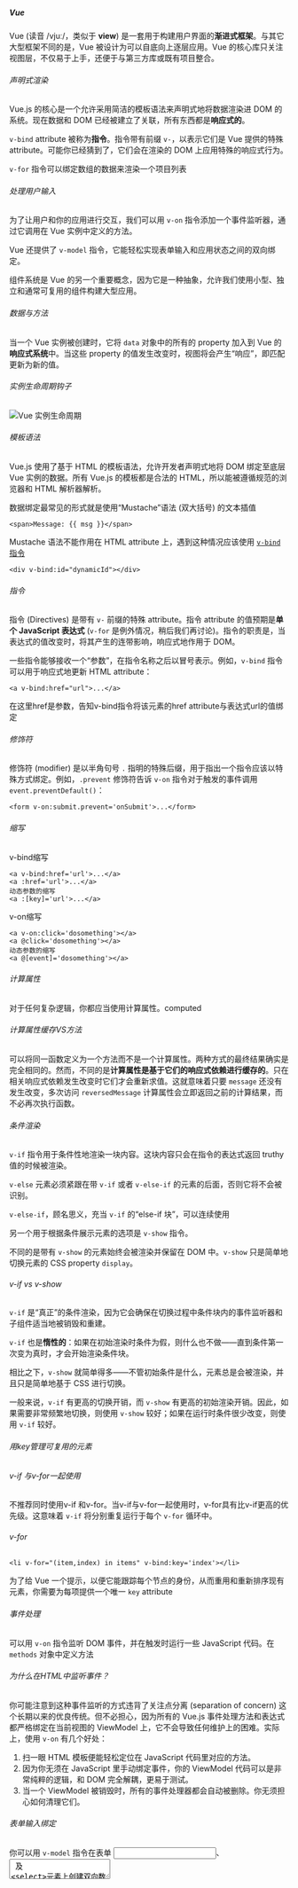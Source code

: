 ##### Vue

Vue (读音 /vjuː/，类似于 **view**) 是一套用于构建用户界面的**渐进式框架**。与其它大型框架不同的是，Vue 被设计为可以自底向上逐层应用。Vue 的核心库只关注视图层，不仅易于上手，还便于与第三方库或既有项目整合。

###### 声明式渲染

Vue.js 的核心是一个允许采用简洁的模板语法来声明式地将数据渲染进 DOM 的系统。现在数据和 DOM 已经被建立了关联，所有东西都是**响应式的**。

`v-bind` attribute 被称为**指令**。指令带有前缀 `v-`，以表示它们是 Vue 提供的特殊 attribute。可能你已经猜到了，它们会在渲染的 DOM 上应用特殊的响应式行为。

`v-for` 指令可以绑定数组的数据来渲染一个项目列表

###### 处理用户输入

为了让用户和你的应用进行交互，我们可以用 `v-on` 指令添加一个事件监听器，通过它调用在 Vue 实例中定义的方法。

Vue 还提供了 `v-model` 指令，它能轻松实现表单输入和应用状态之间的双向绑定。

组件系统是 Vue 的另一个重要概念，因为它是一种抽象，允许我们使用小型、独立和通常可复用的组件构建大型应用。

###### 数据与方法

当一个 Vue 实例被创建时，它将 `data` 对象中的所有的 property 加入到 Vue 的**响应式系统**中。当这些 property 的值发生改变时，视图将会产生“响应”，即匹配更新为新的值。

###### 实例生命周期钩子

![Vue 实例生命周期](https://cn.vuejs.org/images/lifecycle.png)

###### 模板语法

Vue.js 使用了基于 HTML 的模板语法，允许开发者声明式地将 DOM 绑定至底层 Vue 实例的数据。所有 Vue.js 的模板都是合法的 HTML，所以能被遵循规范的浏览器和 HTML 解析器解析。

数据绑定最常见的形式就是使用“Mustache”语法 (双大括号) 的文本插值

```
<span>Message: {{ msg }}</span>
```

Mustache 语法不能作用在 HTML attribute 上，遇到这种情况应该使用 [`v-bind` 指令](https://cn.vuejs.org/v2/api/#v-bind)

```
<div v-bind:id="dynamicId"></div>
```

###### 指令

指令 (Directives) 是带有 `v-` 前缀的特殊 attribute。指令 attribute 的值预期是**单个 JavaScript 表达式** (`v-for` 是例外情况，稍后我们再讨论)。指令的职责是，当表达式的值改变时，将其产生的连带影响，响应式地作用于 DOM。

一些指令能够接收一个“参数”，在指令名称之后以冒号表示。例如，`v-bind` 指令可以用于响应式地更新 HTML attribute：

```
<a v-bind:href="url">...</a>
```

在这里href是参数，告知v-bind指令将该元素的href attribute与表达式url的值绑定

###### 修饰符

修饰符 (modifier) 是以半角句号 `.` 指明的特殊后缀，用于指出一个指令应该以特殊方式绑定。例如，`.prevent` 修饰符告诉 `v-on` 指令对于触发的事件调用 `event.preventDefault()`：

```
<form v-on:submit.prevent='onSubmit'>...</form>
```

###### 缩写

v-bind缩写

```
<a v-bind:href='url'>...</a>
<a :href='url'>...</a>
动态参数的缩写
<a :[key]='url'>...</a>
```

v-on缩写

```
<a v-on:click='dosomething'></a>
<a @click='dosomething'></a>
动态参数的缩写
<a @[event]='dosomething'></a>
```

###### 计算属性

对于任何复杂逻辑，你都应当使用计算属性。computed

###### 计算属性缓存VS方法

可以将同一函数定义为一个方法而不是一个计算属性。两种方式的最终结果确实是完全相同的。然而，不同的是**计算属性是基于它们的响应式依赖进行缓存的**。只在相关响应式依赖发生改变时它们才会重新求值。这就意味着只要 `message` 还没有发生改变，多次访问 `reversedMessage` 计算属性会立即返回之前的计算结果，而不必再次执行函数。

###### 条件渲染

`v-if` 指令用于条件性地渲染一块内容。这块内容只会在指令的表达式返回 truthy 值的时候被渲染。

`v-else` 元素必须紧跟在带 `v-if` 或者 `v-else-if` 的元素的后面，否则它将不会被识别。

`v-else-if`，顾名思义，充当 `v-if` 的“else-if 块”，可以连续使用

另一个用于根据条件展示元素的选项是 `v-show` 指令。

不同的是带有 `v-show` 的元素始终会被渲染并保留在 DOM 中。`v-show` 只是简单地切换元素的 CSS property `display`。

###### v-if vs v-show

`v-if` 是“真正”的条件渲染，因为它会确保在切换过程中条件块内的事件监听器和子组件适当地被销毁和重建。

`v-if` 也是**惰性的**：如果在初始渲染时条件为假，则什么也不做——直到条件第一次变为真时，才会开始渲染条件块。

相比之下，`v-show` 就简单得多——不管初始条件是什么，元素总是会被渲染，并且只是简单地基于 CSS 进行切换。

一般来说，`v-if` 有更高的切换开销，而 `v-show` 有更高的初始渲染开销。因此，如果需要非常频繁地切换，则使用 `v-show` 较好；如果在运行时条件很少改变，则使用 `v-if` 较好。

###### 用key管理可复用的元素

###### v-if 与v-for一起使用

不推荐同时使用v-if 和v-for。当v-if与v-for一起使用时，v-for具有比v-if更高的优先级。这意味着 `v-if` 将分别重复运行于每个 `v-for` 循环中。

###### v-for

```
<li v-for="(item,index) in items" v-bind:key='index'></li>
```

为了给 Vue 一个提示，以便它能跟踪每个节点的身份，从而重用和重新排序现有元素，你需要为每项提供一个唯一 `key` attribute

###### 事件处理

可以用 `v-on` 指令监听 DOM 事件，并在触发时运行一些 JavaScript 代码。在 `methods` 对象中定义方法

###### 为什么在HTML中监听事件？

你可能注意到这种事件监听的方式违背了关注点分离 (separation of concern) 这个长期以来的优良传统。但不必担心，因为所有的 Vue.js 事件处理方法和表达式都严格绑定在当前视图的 ViewModel 上，它不会导致任何维护上的困难。实际上，使用 `v-on` 有几个好处：

1. 扫一眼 HTML 模板便能轻松定位在 JavaScript 代码里对应的方法。
2. 因为你无须在 JavaScript 里手动绑定事件，你的 ViewModel 代码可以是非常纯粹的逻辑，和 DOM 完全解耦，更易于测试。
3. 当一个 ViewModel 被销毁时，所有的事件处理器都会自动被删除。你无须担心如何清理它们。

###### 表单输入绑定

你可以用 `v-model` 指令在表单 <input>、<textarea> 及 <select>元素上创建双向数据绑定。它会根据控件类型自动选取正确的方法来更新元素。尽管有些神奇，但 `v-model` 本质上不过是语法糖。它负责监听用户的输入事件以更新数据，并对一些极端场景进行一些特殊处理。

`v-model` 会忽略所有表单元素的 `value`、`checked`、`selected` attribute 的初始值而总是将 Vue 实例的数据作为数据来源。你应该通过 JavaScript 在组件的 `data` 选项中声明初始值。

##### 组件基础

###### data必须是一个函数

一个组件的data选项必须是一个函数，因此每个实例可以维护一份被返回对象的对立的拷贝。

```
data:function(){
	return {
		count: 0
	}
}
```

###### 组件的组织

组件的注册类型：**全局注册**和**局部注册**。至此，我们的组件都只是通过 `Vue.component` 全局注册的。

全局注册的组件可以用在其被注册之后的任何 (通过 `new Vue`) 新创建的 Vue 根实例，也包括其组件树中的所有子组件的模板中。

###### 通过prop向子组件传递数据

###### 单个根元素 每个组件必须只有一个根元素

###### 单向数据流

所有的 prop 都使得其父子 prop 之间形成了一个**单向下行绑定**：父级 prop 的更新会向下流动到子组件中，但是反过来则不行。这样会防止从子组件意外变更父级组件的状态，从而导致你的应用的数据流向难以理解。

额外的，每次父级组件发生变更时，子组件中所有的 prop 都将会刷新为最新的值。这意味着你**不**应该在一个子组件内部改变 prop。如果你这样做了，Vue 会在浏览器的控制台中发出警告。

父组件向子组件传递数据，可以通过prop属性向下传递数据，子组件向父组件传递数据是通过事件给父组件发送消息。

非父子组件之间传值，需要定义个公共的实列文件来作为中间仓库来传值的。比如定义一个叫 bus.js 文件。
所谓中间仓库就是创建一个事件中心，相当于中转站，可以使用它来传递事件和接收事件的。

```
import Vue from 'vue';
import VueRouter from 'vue-router';

// 告诉 vue 使用 vueRouter
Vue.use(VueRouter);
```

###### VUE字符串模板和非字符串模板的区别

字符串模板：指的是在组件选项里用template:''指定的模板，换句话说，写在js中的template:''中的就是字符串模板。比如下面这个：

```
var tmp= new Vue({
	template:''
})
```

非字符串模板：在单文件里用指定的模板，换句话说，写在html中的就是非字符串模板。

HTML 模板：应该指的是原生HTML，通过 `el` 挂载到 Vue 实例上。

首先，Vue 会将 template 中的内容插到 DOM 中，以方便解析标签。由于 HTML 标签不区分大小写，所以在生成的标签名都会转换为小写。例如，当你的 template 为 <MyComponent></MyComponent> 时，插入 DOM 后会被转换为 <mycomponent></mycomponent>。

然后，通过标签名寻找对应的自定义组件。**匹配的优先顺序从高到低为：原标签名、camelCase化的标签名、PascalCase化的标签名。**例如 <my-component> 会依次匹配 my-component、myComponent、MyComponent。



###### 注意：组件名大小写

注意：当直接在DOM中使用一个组件（而不是字符串模板或单文件组件）的时候，我们强烈推荐遵循W3C规范中的自定义组件名（字母全小写且必须包含一个连字符）。这会帮助你避免和当前以及未来的HTML元素相冲突。

（1）使用kebab-case:

```
Vue.component('my-component-name',{});
```

当使用kebab-case(短横线分隔命名)定义一个组件时，你也必须在引用这个自定义元素时使用kebad-case，例如<my-component-case>。

（2）使用PascalCase:

```
Vue.component('MyComponentName',{})
```

当使用PascalCase(驼峰式命名)定义一个组件时，你在引用这个自定义元素时两种命名法都可以使用。也就是说<my-component-name>和<MyComponentName>都是可以接受的。注意，尽管如此，直接在DOM（即非字符串的模板，如在单个组件的<template></template>中或者index.html中直接CDN引入vue.js的<div id='app'></div>，使用驼峰式命名或短横线分隔命名都可以）使用时只有kebad-case是有效的，使用驼峰式，是不会渲染的。



**1. 什么是vuex？**

Vuex官网的解释：Vuex是一个专为vue.js 应用程序开发的状态管理模式。它采用集中式存储管理应用的所有组件的状态，并以相应的规则保证状态以一种可预测的方式发生变化。

与其他模式不同的是，Vuex 是专门为 Vue.js 设计的状态管理库，以利用 Vue.js 的细粒度数据响应机制来进行高效的状态更新。

每一个 Vuex 应用的核心就是 store（仓库）。“store”基本上就是一个容器，它包含着你的应用中大部分的**状态 (state)**。Vuex 和单纯的全局对象有以下两点不同：

1. Vuex 的状态存储是响应式的。当 Vue 组件从 store 中读取状态的时候，若 store 中的状态发生变化，那么相应的组件也会相应地得到高效更新。
2. 你不能直接改变 store 中的状态。改变 store 中的状态的唯一途径就是显式地**提交 (commit) mutation**。这样使得我们可以方便地跟踪每一个状态的变化，从而让我们能够实现一些工具帮助我们更好地了解我们的应用。

##### state 单一状态树

Vuex 使用**单一状态树**——是的，用一个对象就包含了全部的应用层级状态。至此它便作为一个“唯一数据源 ([SSOT](https://en.wikipedia.org/wiki/Single_source_of_truth))”而存在。这也意味着，每个应用将仅仅包含一个 store 实例。单一状态树让我们能够直接地定位任一特定的状态片段，在调试的过程中也能轻易地取得整个当前应用状态的快照。

######  在 Vue 组件中获得 Vuex 状态

由于 Vuex 的状态存储是响应式的，从 store 实例中读取状态最简单的方法就是在[计算属性](https://cn.vuejs.org/guide/computed.html)中返回某个状态。

Vuex通过store选项，提供了一种机制将状态从根组件“注入”到每一个子组件中（需要调用Vue.use(vuex)）

```
const app = new Vue({
  el: '#app',
  // 把 store 对象提供给 “store” 选项，这可以把 store 的实例注入所有的子组件
  store,
  components: { Counter },
  template: `
    <div class="app">
      <counter></counter>
    </div>
  `
})
```

通过在根实例中注册 `store` 选项，该 store 实例会注入到根组件下的所有子组件中，且子组件能通过 `this.$store` 访问到。

```
const Counter = {
  template: `<div>{{ count }}</div>`,
  computed: {
    count () {
      return this.$store.state.count
    }
  }
}
```

###### `mapState` 辅助函数

当一个组件需要获取多个状态的时候，将这些状态都声明为计算属性会有些重复和冗余。为了解决这个问题，我们可以使用 `mapState` 辅助函数帮助我们生成计算属性，让你少按几次键：

######  对象展开运算符

`mapState` 函数返回的是一个对象。我们如何将它与局部计算属性混合使用呢？通常，我们需要使用一个工具函数将多个对象合并为一个，以使我们可以将最终对象传给 `computed` 属性。但是自从有了[对象展开运算符](https://github.com/tc39/proposal-object-rest-spread)，我们可以极大地简化写法

```
computed: {
  localComputed () { /* ... */ },
  // 使用对象展开运算符将此对象混入到外部对象中
  ...mapState({
    // ...
  })
}
```

###### 组件仍然保有局部状态

使用 Vuex 并不意味着你需要将**所有的**状态放入 Vuex。虽然将所有的状态放到 Vuex 会使状态变化更显式和易调试，但也会使代码变得冗长和不直观。如果有些状态严格属于单个组件，最好还是作为组件的局部状态。你应该根据你的应用开发需要进行权衡和确定。

##### Getter

有时候我们需要从 store 中的 state 中派生出一些状态，例如对列表进行过滤并计数：

```
computed: {
  doneTodosCount () {
    return this.$store.state.todos.filter(todo => todo.done).length
  }
}
```

如果有多个组件需要用到此属性，我们要么复制这个函数，或者抽取到一个共享函数然后在多处导入它——无论哪种方式都不是很理想。

Vuex 允许我们在 store 中定义“getter”（可以认为是 store 的计算属性）。就像计算属性一样，getter 的返回值会根据它的依赖被缓存起来，且只有当它的依赖值发生了改变才会被重新计算。

Getter 接受 state 作为其第一个参数：

```
const store = new Vuex.Store({
  state: {
    todos: [
      { id: 1, text: '...', done: true },
      { id: 2, text: '...', done: false }
    ]
  },
  getters: {
    doneTodos: state => {
      return state.todos.filter(todo => todo.done)
    }
  }
}
```

###### `mapGetters` 辅助函数

`mapGetters` 辅助函数仅仅是将 store 中的 getter 映射到局部计算属性

##### Mutation

更改Vuex的store中的状态的唯一方法是提交mutation。Vuex中的mutation非常类似于事件：每个mutation都有一个字符串的事件类型（type）和一个回调函数（handler）。这个回调函数就是我们实际进行状态更改的地方，并且它会接受state作为第一个参数。

```
mutations: {
  increment (state, payload) {
    state.count += payload.amount
  }
}
```

###### Mutation必须是同步函数

###### Mutation需遵守Vue的响应规则

既然 Vuex 的 store 中的状态是响应式的，那么当我们变更状态时，监视状态的 Vue 组件也会自动更新。这也意味着 Vuex 中的 mutation 也需要与使用 Vue 一样遵守一些注意事项：

1. 最好提前在你的 store 中初始化好所有所需属性。
2. 当需要在对象上添加新属性时，你应该

- 使用 `Vue.set(obj, 'newProp', 123)`, 或者

- 以新对象替换老对象。例如，利用[对象展开运算符](https://github.com/tc39/proposal-object-rest-spread)我们可以这样写：

  ```js
  state.obj = { ...state.obj, newProp: 123 }
  ```

在 Vuex 中，**mutation 都是同步事务**

##### Action

Action 类似于 mutation，不同在于：

- Action 提交的是 mutation，而不是直接变更状态。
- Action 可以包含任意异步操作。

Action 函数接受一个与 store 实例具有相同方法和属性的 context 对象，因此你可以调用 `context.commit` 提交一个 mutation，或者通过 `context.state` 和 `context.getters` 来获取 state 和 getters。当我们在之后介绍到 [Modules](https://vuex.vuejs.org/zh/guide/modules.html) 时，你就知道 context 对象为什么不是 store 实例本身了。

实践中，我们会经常用到 ES2015 的 [参数解构](https://github.com/lukehoban/es6features#destructuring) 来简化代码（特别是我们需要调用 `commit` 很多次的时候）：

```
actions: {
  increment ({ commit }) {
    commit('increment')
  }
}
```

###### 分发Action

Action通过store.dispatch方法触发：

```
store.dispatch('increment');
```

Actions支持同样的载荷方式和对象方式进行分发：

```
//以载荷形式分发
store.dispatch('incrementAsync',{
	amount:10
})
//以对象形式分发
store.dispatch({
	type:'incrementAsync',
	amount:10
})
```

###### 在组件中分发Action

你在组件中使用this.$store.dispatch('xxx')分发action，或者使用mapActions辅助函数将组件的methods映射为store.dispatch调用（需要先在根节点注入store）

```
import {mapActions} from 'vuex'

export default{
//...
 methods: {
 	...mapActions([
 		'increment', //将this.increment()映射为this.$store.dispatch('increment')
 		//mapActions也支持载荷
 		'incrementBy' 
 		//将this.incrementBy(amount)映射为this.$store.dispatch('incrementBy',amount)
 	]),
 	...mapActions({
 		add: 'increment' //将this.add()映射为this.$store.dispatch('increment')
 	})
 }
}
```

###### 组合Action

首先，你需要明白 store.dispatch 可以处理被触发的action的处理函数返回的Promise，并且store.dispatch仍旧返回Promise。

最后，利用async/await ，可以如下组合action

```
actions: {
	async actionA({commit}){
		commit('getData', await getData())
	},
	async actionB({dispatch, commit}){
		await dispatch(actionA) //等待actionA完成
		commit('getOtherData', await getOtherData())
	}
}
```

一个store.dispatch在不同模块中可以触发多个action函数。在这种情况下，只有当所有触发函数完成后，返回的Promise才会执行。

##### Module

由于使用单一状态树，应用的所有状态会集中到一个比较大的对象。当应用变得非常复杂时，store 对象就有可能变得相当臃肿。

为了解决以上问题，Vuex 允许我们将 store 分割成**模块（module）**。每个模块拥有自己的 state、mutation、action、getter、甚至是嵌套子模块——从上至下进行同样方式的分割

###### 命名空间

默认情况下，模块内部的 action、mutation 和 getter 是注册在**全局命名空间**的——这样使得多个模块能够对同一 mutation 或 action 作出响应。

如果希望你的模块具有更高的封装度和复用性，你可以通过添加 `namespaced: true` 的方式使其成为带命名空间的模块。当模块被注册后，它的所有 getter、action 及 mutation 都会自动根据模块注册的路径调整命名。

启用了命名空间的 getter 和 action 会收到局部化的 `getter`，`dispatch` 和 `commit`。换言之，你在使用模块内容（module assets）时不需要在同一模块内额外添加空间名前缀。更改 `namespaced` 属性后不需要修改模块内的代码。

Vuex 并不限制你的代码结构。但是，它规定了一些需要遵守的规则：

1. 应用层级的状态应该集中到单个 store 对象中。
2. 提交 **mutation** 是更改状态的唯一方法，并且这个过程是同步的。
3. 异步逻辑都应该封装到 **action** 里面。

##### 严格模式

开启严格模式，仅需在创建 store 的时候传入 `strict: true`

在严格模式下，无论何时发生了状态变更且不是由 mutation 函数引起的，将会抛出错误。这能保证所有的状态变更都能被调试工具跟踪到。

**不要在发布环境下启用严格模式**！



官网的解释很模糊。其实在vue组件开发中，经常会需要将当前的组件的数据传递给其他的组件，父子组件通信的话，我们可以采用props+emit 这种方式，如上面的demo方式来传递数据，但是当通信双方不是父子组件甚至根本不存在任何关系的时候，或者说一个状态需要共享给多个组件的时候，那么就会非常麻烦，数据维护也相当的不好维护，因此就出现了vuex。它能帮助我们把公用的状态抽出来放在vuex的容器中，然后根据一定的规则进行管理。vuex采用了集中式存储管理所有组件的状态，并以相应的规则保证状态以一种可预测的方式发生变化。

```
<script type="text/javascript">
    Vue.use(Vuex); // 使用vuex
    var myStore = new Vuex.Store({
      // state是存储状态 定义应用状态全局的数据结构
      state: {
        name: 'kongzhi',
        todoLists: []
      },
      /*
        mutations是提交状态修改，也就是set、get中的set，这是vuex中唯一修改state的方式，但是不支持异步操作。
        每个mutation都有一个字符串的事件类型(type)和一个回调函数(handler)
        第一个参数默认是state，外部调用方式为：store.commit('SET_AGE', 30).
      */
      mutations: {
        // 新增list
        ADDLIST(state, item) {
          state.todoLists.push(item);
        },
        // 删除list中的项
        DELLIST(state, index) {
          state.todoLists.splice(index, 1);
        },
        // 设置 错误提示信息
        SETERROR(state, msg) {
          state.message = msg;
        }
      },
      /*
        getters是从state中派生出状态的。也就是set、get中的get，它有两个可选的参数，state和getters，
        分别可以获取state中的变量和其他的getters。外部调用的方式：store.getters.todoCount()
      */
      getters: {
        todoCount(state) {
          return state.todoLists.length;
        }
      },
      /*
       和上面的mutations类似，但是actions支持异步操作的，外部调用方式为：store.dispatch('nameAction')
       常见的使用是：从服务器端获取数据，在数据获取完成后会调用 store.commit()来更改Store中的状态。
       Action函数接收一个与store实列具有相同方法和属性的context对象，因此我们可以使用 context.commit 提交一个
       mutation，或者通过 context.state 和 context.getters来获取state和getters
      */
      actions: {
        addList(context, item) {
          if (item) {
            context.commit('ADDLIST', item);
            context.commit('SETERROR', '');
          } else {
            context.commit('SETERROR', '添加失败');
          }
        },
        delList(context, index) {
          context.commit('DELLIST', index);
          context.commit('SETERROR', '删除成功');
        }
      },
      /*
       modules 对象允许将单一的Store拆分为多个Store的同时保存在单一的状态树中。
      */
      modules: {

      }
    });
    new Vue({
      el: '#app',
      data: {
        name: 'init name'
      },
      store: myStore,
      mounted: function() {
        console.log(this);
      }
    })
  </script>
</body>
</html>
```

new Vuex.store({}) 含义是创建一个Vuex实列。store是vuex的一个核心方法，字面含义为 '仓库'的意思。实列化完成后，需要注入到vue实列中，它有五个核心的选项，state、mutations、getters、actions和modules。

 **vuex中如何获取state的数据呢？**

在组件内部中的computed来获取state的数据(computed是实时响应的)。

**如何对state的数据进行筛选和过滤**

有时候，我们需要对state的数据进行刷选和过滤操作，比如后台请求回来的数据，我们需要进行数据过滤操作，getters就可以了。

 **mutations操作来改变state数据**

如上是如何获取state的数据了，那么现在我们使用mutations来改变state的数据了，在Vuex中，改变状态state的唯一方式是通过提交commit的一个mutations，mutations下的对应函数接收第一个参数state，第二个参数为payload(载荷)，payload一般是一个对象，用来记录开发时使用该函数的一些信息。mutations是处理同步的请求。不能处理异步请求的。

**actions操作mutations异步来改变state数据**
actions可以异步操作，actions提交mutations，通过mutations来提交数据的变更。它是异步修改state的状态的。
外部调用方式是 this.$store.dispatch('nameAsyn');

**理解context:** context是和 this.$store 具有相同的方法和属性的对象。我们可以通过 context.state 和 context.getters来获取state和getters。

**理解dispatch:** 它含有异步操作，含义可以理解为 '派发'，比如向后台提交数据，可以为 this.$store.dispatch('actions方法名', 值);

![image-20200616150049837](C:\Users\Grace.Liu1\AppData\Roaming\Typora\typora-user-images\image-20200616150049837.png)

组件派发任务到actions，actions触发mutations中的方法，然后mutations来改变state中的数据，数据变更后响应推送给组件，组件重新渲染。

```
export default {
     namespaced:true,//用于在全局引用此文件里的方法时标识这一个的文件名
     state,
     getters,
     mutations,
     actions
}
```

```
computed:{
    ...mapState({  //这里的...是超引用，ES6的语法，意思是state里有多少属性值我可以在这里放多少属性值
         isShow:state=>state.footerStatus.showFooter 
         //注意这些与上面的区别就是state.footerStatus,
         //里面定义的showFooter是指footerStatus.js里state的showFooter
      }),
methods:{
      ...mapActions('collection',[ //collection是指modules文件夹下的collection.js
          'invokePushItems'  
          //collection.js文件中的actions里的方法，在上面的@click中执行并传入实参
      ])
  }
```

//mand-mobile 、vue-router 、vuex

##### Vue Router

Vue Router 是 [Vue.js](http://cn.vuejs.org/) 官方的路由管理器。它和 Vue.js 的核心深度集成，让构建单页面应用变得易如反掌。包含的功能有：

- 嵌套的路由/视图表
- 模块化的、基于组件的路由配置
- 路由参数、查询、通配符
- 基于 Vue.js 过渡系统的视图过渡效果
- 细粒度的导航控制
- 带有自动激活的 CSS class 的链接
- HTML5 历史模式或 hash 模式，在 IE9 中自动降级
- 自定义的滚动条行为

当你要把 Vue Router 添加进来，我们需要做的是，将组件 (components) 映射到路由 (routes)，然后告诉 Vue Router 在哪里渲染它们。

##### 动态路由匹配

动态路径参数

一个“路径参数”使用冒号 `:` 标记。当匹配到一个路由时，参数值会被设置到 `this.$route.params`，可以在每个组件内使用。

##### 嵌套路由

需要在 `VueRouter` 的参数中使用 `children` 配置

**要注意，以 `/` 开头的嵌套路径会被当作根路径。 这让你充分的使用嵌套组件而无须设置嵌套的路径。**

##### 编程式的导航

**注意：在 Vue 实例内部，你可以通过 `$router` 访问路由实例。因此你可以调用 `this.$router.push`。**

想要导航到不同的 URL，则使用 `router.push` 方法。这个方法会向 history 栈添加一个新的记录，所以，当用户点击浏览器后退按钮时，则回到之前的 URL。

当你点击 <route-link>`` 时，这个方法会在内部调用，所以说，点击 `` <router-link :to="...">等同于调用 `router.push(...)`。

| 声明式                  | 编程式           |
| ----------------------- | ---------------- |
| <router-link :to="..."> | router.push(...) |

###### `router.replace(location, onComplete?, onAbort?)`

跟 `router.push` 很像，唯一的不同就是，它不会向 history 添加新记录，而是跟它的方法名一样 —— 替换掉当前的 history 记录。

| 声明式                          | 编程式                |
| ------------------------------- | --------------------- |
| <router-link :to="..." replace> | `router.replace(...)` |

###### [#](https://router.vuejs.org/zh/guide/essentials/navigation.html#router-go-n)`router.go(n)`

这个方法的参数是一个整数，意思是在 history 记录中向前或者后退多少步，类似 `window.history.go(n)`。

例子

```js
// 在浏览器记录中前进一步，等同于 history.forward()
router.go(1)

// 后退一步记录，等同于 history.back()
router.go(-1)

// 前进 3 步记录
router.go(3)

// 如果 history 记录不够用，那就默默地失败呗
router.go(-100)
router.go(100)
```

###### 操作 History

你也许注意到 `router.push`、 `router.replace` 和 `router.go` 跟 [`window.history.pushState`、 `window.history.replaceState` 和 `window.history.go`](https://developer.mozilla.org/en-US/docs/Web/API/History)好像， 实际上它们确实是效仿 `window.history` API 的。

##### 命名路由

有时候，通过一个名称来标识一个路由显得更方便一些，特别是在链接一个路由，或者是执行一些跳转的时候。你可以在创建 Router 实例的时候，在 `routes` 配置中给某个路由设置名称。

```
const router = new VueRouter({
  routes: [
    {
      path: '/user/:userId',
      name: 'user',
      component: User
    }
  ]
})
```

要链接到一个命名路由，可以给 `router-link` 的 `to` 属性传一个对象

```
<router-link :to="{ name: 'user', params: { userId: 123 }}">User</router-link>
```

##### 命名视图

有时候想同时 (同级) 展示多个视图，而不是嵌套展示，例如创建一个布局，有 `sidebar` (侧导航) 和 `main` (主内容) 两个视图，这个时候命名视图就派上用场了。你可以在界面中拥有多个单独命名的视图，而不是只有一个单独的出口。如果 `router-view` 没有设置名字，那么默认为 `default`。

一个视图使用一个组件渲染，因此对于同个路由，多个视图就需要多个组件。确保正确使用 `components` 配置 (带上 s)：

```
const router = new VueRouter({
  routes: [
    {
      path: '/',
      components: {
        default: Foo,
        a: Bar,
        b: Baz
      }
    }
  ]
})
```

##### 重定向和别名

重定向也是通过routes配置来完成。

```
const router = new VueRouter({
  routes: [
    { path: '/a', redirect: '/b' }
  ]
})
```

重定向的目标也可以是一个命名的路由

```
const router = new VueRouter({
  routes: [
    { path: '/a', redirect: { name: 'foo' }}
  ]
})
```

甚至 是一个方法，动态返回重定向目标

```
const router = new VueRouter({
  routes: [
    { path: '/a', redirect: to => {
      // 方法接收 目标路由 作为参数
      // return 重定向的 字符串路径/路径对象
    }}
  ]
})
```

###### 别名

“重定向”的意思是，当用户访问 `/a`时，URL 将会被替换成 `/b`，然后匹配路由为 `/b`，那么“别名”又是什么呢？

**`/a` 的别名是 `/b`，意味着，当用户访问 `/b` 时，URL 会保持为 `/b`，但是路由匹配则为 `/a`，就像用户访问 `/a` 一样。**

```
const router = new VueRouter({
  routes: [
    { path: '/a', component: A, alias: '/b' }
  ]
})
```

“别名”的功能让你可以自由地将 UI 结构映射到任意的 URL，而不是受限于配置的嵌套路由结构。

##### 路由组件传参

在组件中使用 `$route` 会使之与其对应路由形成高度耦合，从而使组件只能在某些特定的 URL 上使用，限制了其灵活性。

使用 `props` 将组件和路由解耦。

##### HTML5 History 模式

`vue-router` 默认 hash 模式 —— 使用 URL 的 hash 来模拟一个完整的 URL，于是当 URL 改变时，页面不会重新加载。

如果不想要很丑的 hash，我们可以用路由的 **history 模式**，这种模式充分利用 `history.pushState` API 来完成 URL 跳转而无须重新加载页面。

当你使用 history 模式时，URL 就像正常的 url，例如 `http://yoursite.com/user/id`，也好看！

不过这种模式要玩好，还需要后台配置支持。因为我们的应用是个单页客户端应用，如果后台没有正确的配置，当用户在浏览器直接访问 `http://oursite.com/user/id` 就会返回 404，这就不好看了。

所以呢，你要在服务端增加一个覆盖所有情况的候选资源：如果 URL 匹配不到任何静态资源，则应该返回同一个 `index.html` 页面，这个页面就是你 app 依赖的页面。

###### 区别：

最直观的区别就是在url中 hash 带了一个很丑的 # 而history是没有#的

hash —— 即地址栏 URL 中的 # 符号（此 hash 不是密码学里的散列运算）。比如这个 URL：http://www.abc.com/#/hello hash 的值为 #/hello。它的特点在于：hash 虽然出现在 URL 中，但不会被包括在 HTTP 请求中，对后端完全没有影响，因此改变 hash 不会重新加载页面。
history —— 利用了 HTML5 History Interface 中新增的 pushState() 和 replaceState() 方法。（需要特定浏览器支持）这两个方法应用于浏览器的历史记录栈，在当前已有的 back、forward、go 的基础之上，它们提供了对历史记录进行修改的功能。只是当它们执行修改时，虽然改变了当前的 URL，但浏览器不会立即向后端发送请求。
因此可以说，hash 模式和 history 模式都属于浏览器自身的特性，Vue-Router 只是利用了这两个特性（通过调用浏览器提供的接口）来实现前端路由.

##### 导航守卫

正如其名，`vue-router` 提供的导航守卫主要用来通过跳转或取消的方式守卫导航。有多种机会植入路由导航过程中：全局的, 单个路由独享的, 或者组件级的。

记住**参数或查询的改变并不会触发进入/离开的导航守卫**。你可以通过[观察 `$route` 对象](https://router.vuejs.org/zh/guide/essentials/dynamic-matching.html#响应路由参数的变化)来应对这些变化，或使用 `beforeRouteUpdate` 的组件内守卫。

###### 全局前置守卫

使用 `router.beforeEach` 注册一个全局前置守卫。

###### 全局解析守卫

在 2.5.0+ 你可以用 `router.beforeResolve` 注册一个全局守卫。这和 `router.beforeEach` 类似，区别是在导航被确认之前，**同时在所有组件内守卫和异步路由组件被解析之后**，解析守卫就被调用。

###### 全局后置钩子

你也可以注册全局后置钩子，然而和守卫不同的是，这些钩子不会接受 `next` 函数也不会改变导航本身

###### 路由独享的守卫

你可以在路由配置上直接定义 `beforeEnter` 守卫

###### 组件内的守卫

###### 完整的导航解析流程

1. 导航被触发。
2. 在失活的组件里调用 `beforeRouteLeave` 守卫。
3. 调用全局的 `beforeEach` 守卫。
4. 在重用的组件里调用 `beforeRouteUpdate` 守卫 (2.2+)。
5. 在路由配置里调用 `beforeEnter`。
6. 解析异步路由组件。
7. 在被激活的组件里调用 `beforeRouteEnter`。
8. 调用全局的 `beforeResolve` 守卫 (2.5+)。
9. 导航被确认。
10. 调用全局的 `afterEach` 钩子。
11. 触发 DOM 更新。
12. 用创建好的实例调用 `beforeRouteEnter` 守卫中传给 `next` 的回调函数。

###### 路由元信息

定义路由的时候可以配置 `meta` 字段

```
const router = new VueRouter({
  routes: [
    {
      path: '/foo',
      component: Foo,
      children: [
        {
          path: 'bar',
          component: Bar,
          // a meta field
          meta: { requiresAuth: true }
        }
      ]
    }
  ]
})
```

那么如何访问这个 `meta` 字段呢？

首先，我们称呼 `routes` 配置中的每个路由对象为 **路由记录**。路由记录可以是嵌套的，因此，当一个路由匹配成功后，他可能匹配多个路由记录

例如，根据上面的路由配置，`/foo/bar` 这个 URL 将会匹配父路由记录以及子路由记录。

一个路由匹配到的所有路由记录会暴露为 `$route` 对象 (还有在导航守卫中的路由对象) 的 `$route.matched` 数组。因此，我们需要遍历 `$route.matched` 来检查路由记录中的 `meta` 字段。

##### 过渡动效

`` <router-view>是基本的动态组件，所以我们可以用 `` <transition>组件给它添加一些过渡效果。

```
<transition>
  <router-view></router-view>
</transition>
```

###### 单个路由的过渡

上面的用法会给所有路由设置一样的过渡效果，如果你想让每个路由组件有各自的过渡效果，可以在各路由组件内使用 <transition> 并设置不同的 name。

```
const Foo = {
  template: `
    <transition name="slide">
      <div class="foo">...</div>
    </transition>
  `
}

const Bar = {
  template: `
    <transition name="fade">
      <div class="bar">...</div>
    </transition>
  `
}
```

##### 数据获取

有时候，进入某个路由后，需要从服务器获取数据。例如，在渲染用户信息时，你需要从服务器获取用户的数据。我们可以通过两种方式来实现：

- **导航完成之后获取**：先完成导航，然后在接下来的组件生命周期钩子中获取数据。在数据获取期间显示“加载中”之类的指示。
- **导航完成之前获取**：导航完成前，在路由进入的守卫中获取数据，在数据获取成功后执行导航。

从技术角度讲，两种方式都不错 —— 就看你想要的用户体验是哪种。

##### 滚动行为

使用前端路由，当切换到新路由时，想要页面滚到顶部，或者是保持原先的滚动位置，就像重新加载页面那样。 `vue-router` 能做到，而且更好，它让你可以自定义路由切换时页面如何滚动。

**注意: 这个功能只在支持 `history.pushState` 的浏览器中可用。**

当创建一个 Router 实例，你可以提供一个 `scrollBehavior` 方法：

```
const router = new VueRouter({
  routes: [...],
  scrollBehavior (to, from, savedPosition) {
    // return 期望滚动到哪个的位置
  }
})
```

`scrollBehavior` 方法接收 `to` 和 `from` 路由对象。第三个参数 `savedPosition` 当且仅当 `popstate` 导航 (通过浏览器的 前进/后退 按钮触发) 时才可用。

这个方法返回滚动位置的对象信息，长这样：

- `{ x: number, y: number }`
- `{ selector: string, offset? : { x: number, y: number }}` (offset 只在 2.6.0+ 支持)

如果返回一个 falsy (译者注：falsy 不是 `false`，[参考这里](https://developer.mozilla.org/zh-CN/docs/Glossary/Falsy))的值，或者是一个空对象，那么不会发生滚动。

##### 路由懒加载

当打包构建应用时，JavaScript 包会变得非常大，影响页面加载。如果我们能把不同路由对应的组件分割成不同的代码块，然后当路由被访问的时候才加载对应组件，这样就更加高效了。

结合 Vue 的[异步组件](https://cn.vuejs.org/v2/guide/components-dynamic-async.html#异步组件)和 Webpack 的[代码分割功能](https://doc.webpack-china.org/guides/code-splitting-async/#require-ensure-/)，轻松实现路由组件的懒加载。

首先，可以将异步组件定义为返回一个 Promise 的工厂函数 (该函数返回的 Promise 应该 resolve 组件本身)：

```
const Foo = () => Promise.resolve({ /* 组件定义对象 */ })
```

第二，在 Webpack 2 中，我们可以使用[动态 import](https://github.com/tc39/proposal-dynamic-import)语法来定义代码分块点 (split point)：

```
import('./Foo.vue') // 返回 Promise
```

结合这两者，这就是如何定义一个能够被 Webpack 自动代码分割的异步组件。

```
const Foo = () => import('./Foo.vue')
```

在路由配置中什么都不需要改变，只需要像往常一样使用 `Foo`：

```
const router = new VueRouter({
  routes: [
    { path: '/foo', component: Foo }
  ]
})
```

###### 把组件按组分块

有时候我们想把某个路由下的所有组件都打包在同个异步块 (chunk) 中。只需要使用 [命名 chunk](https://webpack.js.org/guides/code-splitting-require/#chunkname)，一个特殊的注释语法来提供 chunk name (需要 Webpack > 2.4)。

```
const Foo = () => import(/* webpackChunkName: "group-foo" */ './Foo.vue')
const Bar = () => import(/* webpackChunkName: "group-foo" */ './Bar.vue')
const Baz = () => import(/* webpackChunkName: "group-foo" */ './Baz.vue')
```

Webpack 会将任何一个异步模块与相同的块名称组合到相同的异步块中。

